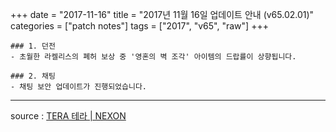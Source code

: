 +++
date = "2017-11-16"
title = "2017년 11월 16일 업데이트 안내 (v65.02.01)"
categories = ["patch notes"]
tags = ["2017", "v65", "raw"]
+++

```
### 1. 던전
- 초월한 라켈리스의 폐허 보상 중 '영혼의 벽 조각' 아이템의 드랍률이 상향됩니다.

### 2. 채팅
- 채팅 보안 업데이트가 진행되었습니다.
```

----

source : [TERA 테라 | NEXON](http://tera.nexon.com/news/update/view.aspx?n4articlesn=306)